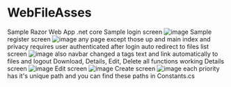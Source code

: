 # WebFileAsses
Sample Razor Web App .net core
Sample login screen
![image](https://github.com/MrPoP/WebFileAsses/assets/24279437/f8c7bbf3-7641-406d-baf8-d5f03937528c)
Sample register screen
![image](https://github.com/MrPoP/WebFileAsses/assets/24279437/f81614a2-98bd-4dee-968e-00bd84111499)
any page except those up and main index and privacy requires user authenticated
after login auto redirect to files list screen
![image](https://github.com/MrPoP/WebFileAsses/assets/24279437/cd52634f-1d9a-421e-aafb-43c3e64508a7)
also navbar changed a tags text and link automatically to files and logout
Download, Details, Edit, Delete
all functions working
Details screen
![image](https://github.com/MrPoP/WebFileAsses/assets/24279437/57859822-696e-4dee-8600-d9f30e8f0826)
Edit screen
![image](https://github.com/MrPoP/WebFileAsses/assets/24279437/05516ccc-aa5a-49fc-bf3d-b524f9bbf083)
Create screen
![image](https://github.com/MrPoP/WebFileAsses/assets/24279437/c848b693-4f5c-49e5-a134-4ccfbba4c40a)
each priority has it's unique path and you can find these paths in Constants.cs





